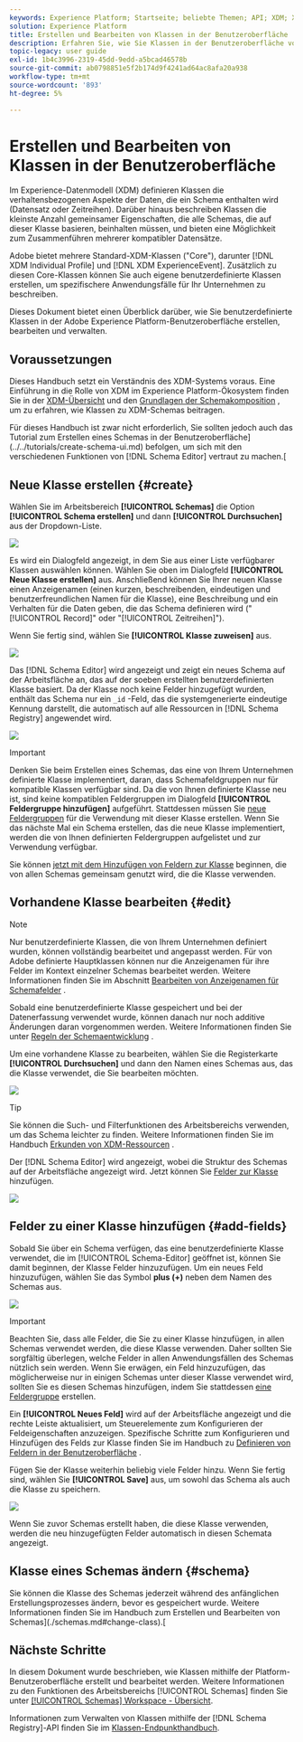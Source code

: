```yaml
---
keywords: Experience Platform; Startseite; beliebte Themen; API; XDM; XDM; XDM-System; Experience-Datenmodell; Datenmodell; ui; Workspace; Klasse; Klassen;
solution: Experience Platform
title: Erstellen und Bearbeiten von Klassen in der Benutzeroberfläche
description: Erfahren Sie, wie Sie Klassen in der Benutzeroberfläche von Experience Platform erstellen und bearbeiten.
topic-legacy: user guide
exl-id: 1b4c3996-2319-45dd-9edd-a5bcad46578b
source-git-commit: ab0798851e5f2b174d9f4241ad64ac8afa20a938
workflow-type: tm+mt
source-wordcount: '893'
ht-degree: 5%

---
```


# Erstellen und Bearbeiten von Klassen in der Benutzeroberfläche

Im Experience-Datenmodell (XDM) definieren Klassen die verhaltensbezogenen Aspekte der Daten, die ein Schema enthalten wird (Datensatz oder Zeitreihen). Darüber hinaus beschreiben Klassen die kleinste Anzahl gemeinsamer Eigenschaften, die alle Schemas, die auf dieser Klasse basieren, beinhalten müssen, und bieten eine Möglichkeit zum Zusammenführen mehrerer kompatibler Datensätze.

Adobe bietet mehrere Standard-XDM-Klassen (&quot;Core&quot;), darunter [!DNL XDM Individual Profile] und [!DNL XDM ExperienceEvent]. Zusätzlich zu diesen Core-Klassen können Sie auch eigene benutzerdefinierte Klassen erstellen, um spezifischere Anwendungsfälle für Ihr Unternehmen zu beschreiben.

Dieses Dokument bietet einen Überblick darüber, wie Sie benutzerdefinierte Klassen in der Adobe Experience Platform-Benutzeroberfläche erstellen, bearbeiten und verwalten.

## Voraussetzungen

Dieses Handbuch setzt ein Verständnis des XDM-Systems voraus. Eine Einführung in die Rolle von XDM im Experience Platform-Ökosystem finden Sie in der [XDM-Übersicht](../../home.md) und den [Grundlagen der Schemakomposition](../../schema/composition.md) , um zu erfahren, wie Klassen zu XDM-Schemas beitragen.

Für dieses Handbuch ist zwar nicht erforderlich, Sie sollten jedoch auch das Tutorial zum Erstellen eines Schemas in der Benutzeroberfläche](../../tutorials/create-schema-ui.md) befolgen, um sich mit den verschiedenen Funktionen von [!DNL Schema Editor] vertraut zu machen.[

## Neue Klasse erstellen {#create}

Wählen Sie im Arbeitsbereich **[!UICONTROL Schemas]** die Option **[!UICONTROL Schema erstellen]** und dann **[!UICONTROL Durchsuchen]** aus der Dropdown-Liste.

![](../../images/ui/resources/classes/browse-classes.png)

Es wird ein Dialogfeld angezeigt, in dem Sie aus einer Liste verfügbarer Klassen auswählen können. Wählen Sie oben im Dialogfeld **[!UICONTROL Neue Klasse erstellen]** aus. Anschließend können Sie Ihrer neuen Klasse einen Anzeigenamen (einen kurzen, beschreibenden, eindeutigen und benutzerfreundlichen Namen für die Klasse), eine Beschreibung und ein Verhalten für die Daten geben, die das Schema definieren wird (&quot;[!UICONTROL Record]&quot; oder &quot;[!UICONTROL Zeitreihen]&quot;).

Wenn Sie fertig sind, wählen Sie **[!UICONTROL Klasse zuweisen]** aus.

![](../../images/ui/resources/classes/class-details.png)

Das [!DNL Schema Editor] wird angezeigt und zeigt ein neues Schema auf der Arbeitsfläche an, das auf der soeben erstellten benutzerdefinierten Klasse basiert. Da der Klasse noch keine Felder hinzugefügt wurden, enthält das Schema nur ein `_id` -Feld, das die systemgenerierte eindeutige Kennung darstellt, die automatisch auf alle Ressourcen in [!DNL Schema Registry] angewendet wird.

![](../../images/ui/resources/classes/schema.png)

>[!IMPORTANT]
>
>Denken Sie beim Erstellen eines Schemas, das eine von Ihrem Unternehmen definierte Klasse implementiert, daran, dass Schemafeldgruppen nur für kompatible Klassen verfügbar sind. Da die von Ihnen definierte Klasse neu ist, sind keine kompatiblen Feldergruppen im Dialogfeld **[!UICONTROL Feldergruppe hinzufügen]** aufgeführt. Stattdessen müssen Sie [neue Feldergruppen](./field-groups.md#create) für die Verwendung mit dieser Klasse erstellen. Wenn Sie das nächste Mal ein Schema erstellen, das die neue Klasse implementiert, werden die von Ihnen definierten Feldergruppen aufgelistet und zur Verwendung verfügbar.

Sie können [jetzt mit dem Hinzufügen von Feldern zur Klasse](#add-fields) beginnen, die von allen Schemas gemeinsam genutzt wird, die die Klasse verwenden.

## Vorhandene Klasse bearbeiten {#edit}

>[!NOTE]
>
>Nur benutzerdefinierte Klassen, die von Ihrem Unternehmen definiert wurden, können vollständig bearbeitet und angepasst werden. Für von Adobe definierte Hauptklassen können nur die Anzeigenamen für ihre Felder im Kontext einzelner Schemas bearbeitet werden. Weitere Informationen finden Sie im Abschnitt [Bearbeiten von Anzeigenamen für Schemafelder](./schemas.md#display-names) .
>
>Sobald eine benutzerdefinierte Klasse gespeichert und bei der Datenerfassung verwendet wurde, können danach nur noch additive Änderungen daran vorgenommen werden. Weitere Informationen finden Sie unter [Regeln der Schemaentwicklung](../../schema/composition.md#evolution) .

Um eine vorhandene Klasse zu bearbeiten, wählen Sie die Registerkarte **[!UICONTROL Durchsuchen]** und dann den Namen eines Schemas aus, das die Klasse verwendet, die Sie bearbeiten möchten.

![](../../images/ui/resources/classes/select-for-edit.png)

>[!TIP]
>
>Sie können die Such- und Filterfunktionen des Arbeitsbereichs verwenden, um das Schema leichter zu finden. Weitere Informationen finden Sie im Handbuch [Erkunden von XDM-Ressourcen](../explore.md) .

Der [!DNL Schema Editor] wird angezeigt, wobei die Struktur des Schemas auf der Arbeitsfläche angezeigt wird. Jetzt können Sie [Felder zur Klasse](#add-fields) hinzufügen.

![](../../images/ui/resources/classes/edit.png)

## Felder zu einer Klasse hinzufügen {#add-fields}

Sobald Sie über ein Schema verfügen, das eine benutzerdefinierte Klasse verwendet, die im [!UICONTROL Schema-Editor] geöffnet ist, können Sie damit beginnen, der Klasse Felder hinzuzufügen. Um ein neues Feld hinzuzufügen, wählen Sie das Symbol **plus (+)** neben dem Namen des Schemas aus.

![](../../images/ui/resources/classes/add-field.png)

>[!IMPORTANT]
>
>Beachten Sie, dass alle Felder, die Sie zu einer Klasse hinzufügen, in allen Schemas verwendet werden, die diese Klasse verwenden. Daher sollten Sie sorgfältig überlegen, welche Felder in allen Anwendungsfällen des Schemas nützlich sein werden. Wenn Sie erwägen, ein Feld hinzuzufügen, das möglicherweise nur in einigen Schemas unter dieser Klasse verwendet wird, sollten Sie es diesen Schemas hinzufügen, indem Sie stattdessen [eine Feldergruppe](./field-groups.md#create) erstellen.

Ein **[!UICONTROL Neues Feld]** wird auf der Arbeitsfläche angezeigt und die rechte Leiste aktualisiert, um Steuerelemente zum Konfigurieren der Feldeigenschaften anzuzeigen. Spezifische Schritte zum Konfigurieren und Hinzufügen des Felds zur Klasse finden Sie im Handbuch zu [Definieren von Feldern in der Benutzeroberfläche](../fields/overview.md#define) .

Fügen Sie der Klasse weiterhin beliebig viele Felder hinzu. Wenn Sie fertig sind, wählen Sie **[!UICONTROL Save]** aus, um sowohl das Schema als auch die Klasse zu speichern.

![](../../images/ui/resources/classes/save.png)

Wenn Sie zuvor Schemas erstellt haben, die diese Klasse verwenden, werden die neu hinzugefügten Felder automatisch in diesen Schemata angezeigt.

## Klasse eines Schemas ändern {#schema}

Sie können die Klasse des Schemas jederzeit während des anfänglichen Erstellungsprozesses ändern, bevor es gespeichert wurde. Weitere Informationen finden Sie im Handbuch zum Erstellen und Bearbeiten von Schemas](./schemas.md#change-class).[

## Nächste Schritte

In diesem Dokument wurde beschrieben, wie Klassen mithilfe der Platform-Benutzeroberfläche erstellt und bearbeitet werden. Weitere Informationen zu den Funktionen des Arbeitsbereichs [!UICONTROL Schemas] finden Sie unter [[!UICONTROL Schemas] Workspace - Übersicht](../overview.md).

Informationen zum Verwalten von Klassen mithilfe der [!DNL Schema Registry]-API finden Sie im [Klassen-Endpunkthandbuch](../../api/classes.md).
